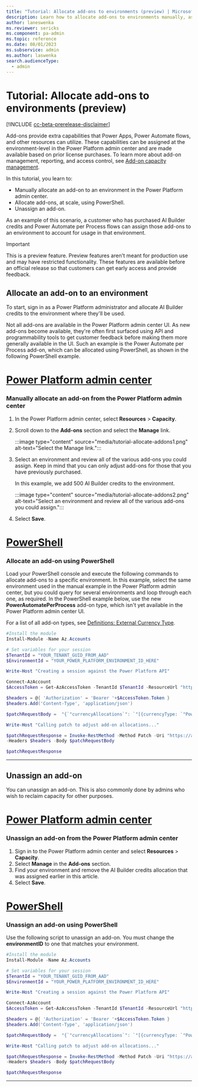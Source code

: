 ```yaml
---
title: "Tutorial: Allocate add-ons to environments (preview) | Microsoft Docs"
description: Learn how to allocate add-ons to environments manually, as well as programmatically.
author: laneswenka
ms.reviewer: sericks
ms.component: pa-admin
ms.topic: reference
ms.date: 08/01/2023
ms.subservice: admin
ms.author: laswenka
search.audienceType: 
  - admin
---
```


# Tutorial: Allocate add-ons to environments (preview)

[!INCLUDE [cc-beta-prerelease-disclaimer](../includes/cc-beta-prerelease-disclaimer.md)]

Add-ons provide extra capabilities that Power Apps, Power Automate flows, and other resources can utilize. These capabilities can be assigned at the environment-level in the Power Platform admin center and are made available based on prior license purchases. To learn more about add-on management, reporting, and access control, see [Add-on capacity management](./capacity-add-on.md).

In this tutorial, you learn to:

- Manually allocate an add-on to an environment in the Power Platform admin center.
- Allocate add-ons, at scale, using PowerShell.
- Unassign an add-on.
  
As an example of this scenario, a customer who has purchased AI Builder credits and Power Automate per Process flows can assign those add-ons to an environment to account for usage in that environment.

> [!IMPORTANT]
> This is a preview feature.
> Preview features aren't meant for production use and may have restricted functionality. These features are available before an official release so that customers can get early access and provide feedback.

## Allocate an add-on to an environment

To start, sign in as a Power Platform administrator and allocate AI Builder credits to the environment where they'll be used.

Not all add-ons are available in the Power Platform admin center UI. As new add-ons become available, they're often first surfaced using API and programmability tools to get customer feedback before making them more generally available in the UI.  Such an example is the Power Automate per Process add-on, which can be allocated using PowerShell, as shown in the following PowerShell example.

# [Power Platform admin center](#tab/PPAC)

### Manually allocate an add-on from the Power Platform admin center

1. In the Power Platform admin center, select **Resources** > **Capacity**.  
2. Scroll down to the **Add-ons** section and select the **Manage** link.

    :::image type="content" source="media/tutorial-allocate-addons1.png" alt-text="Select the Manage link.":::

3. Select an environment and review all of the various add-ons you could assign. Keep in mind that you can only adjust add-ons for those that you have previously purchased.  

    In this example, we add 500 AI Builder credits to the environment.

    :::image type="content" source="media/tutorial-allocate-addons2.png" alt-text="Select an environment and review all of the various add-ons you could assign.":::

4. Select **Save**.

# [PowerShell](#tab/PowerShell)

### Allocate an add-on using PowerShell

Load your PowerShell console and execute the following commands to allocate add-ons to a specific environment. In this example, select the same environment used in the manual example in the Power Platform admin center, but you could query for several environments and loop through each one, as required. In the PowerShell example below, use the new **PowerAutomatePerProcess** add-on type, which isn't yet available in the Power Platform admin center UI.

For a list of all add-on types, see [Definitions: External Currency Type](/rest/api/power-platform/licensing/currency-allocation/get-currency-allocation-by-environment#externalcurrencytype).

```powershell
#Install the module
Install-Module -Name Az.Accounts

# Set variables for your session
$TenantId = "YOUR_TENANT_GUID_FROM_AAD"
$EnvironmentId = "YOUR_POWER_PLATFORM_ENVIRONMENT_ID_HERE"

Write-Host "Creating a session against the Power Platform API"

Connect-AzAccount
$AccessToken = Get-AzAccessToken -TenantId $TenantId -ResourceUrl "https://api.powerplatform.com/"

$headers = @{ 'Authorization' = 'Bearer '+$AccessToken.Token }
$headers.Add('Content-Type', 'application/json')

$patchRequestBody =  "{`"currencyAllocations`": `"[{currencyType: `"PowerAutomatePerProcess`", allocated:1}]`" }"

Write-Host "Calling patch to adjust add-on allocations..."

$patchRequestResponse = Invoke-RestMethod -Method Patch -Uri "https://api.powerplatform.com/licensing/environments/$EnvironmentId/allocations?api-version=2022-03-01-preview" 
-Headers $headers -Body $patchRequestBody

$patchRequestResponse

```
---

## Unassign an add-on
You can unassign an add-on. This is also commonly done by admins who wish to reclaim capacity for other purposes.

# [Power Platform admin center](#tab/PPAC)

### Unassign an add-on from the Power Platform admin center

1. Sign in to the Power Platform admin center and select **Resources** > **Capacity**.
3. Select **Manage** in the **Add-ons** section.
4. Find your environment and remove the AI Builder credits allocation that was assigned earlier in this article.
5. Select **Save**.

# [PowerShell](#tab/PowerShell)

### Unassign an add-on using PowerShell
Use the following script to unassign an add-on.  You must change the **environmentID** to one that matches your environment.

```powershell
#Install the module
Install-Module -Name Az.Accounts

# Set variables for your session
$TenantId = "YOUR_TENANT_GUID_FROM_AAD"
$EnvironmentId = "YOUR_POWER_PLATFORM_ENVIRONMENT_ID_HERE"

Write-Host "Creating a session against the Power Platform API"

Connect-AzAccount
$AccessToken = Get-AzAccessToken -TenantId $TenantId -ResourceUrl "https://api.powerplatform.com/"

$headers = @{ 'Authorization' = 'Bearer '+$AccessToken.Token }
$headers.Add('Content-Type', 'application/json')

$patchRequestBody =  "{`"currencyAllocations`": `"[{currencyType: `"PowerAutomatePerProcess`", allocated:0}]`" }"

Write-Host "Calling patch to adjust add-on allocations..."

$patchRequestResponse = Invoke-RestMethod -Method Patch -Uri "https://api.powerplatform.com/licensing/environments/$EnvironmentId/allocations?api-version=2022-03-01-preview" 
-Headers $headers -Body $patchRequestBody

$patchRequestResponse
```
---
